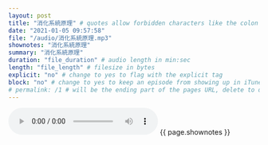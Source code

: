 ```yaml
---
layout: post
title: "消化系統原理" # quotes allow forbidden characters like the colon
date: "2021-01-05 09:57:58"
file: "/audio/消化系統原理.mp3"
shownotes: "消化系統原理"
summary: "消化系統原理"
duration: "file_duration" # audio length in min:sec
length: "file_length" # filesize in bytes
explicit: "no" # change to yes to flag with the explicit tag
block: "no" # change to yes to keep an episode from showing up in iTunes
# permalink: /1 # will be the ending part of the pages URL, delete to default to the title
---
```


<audio controls>
<source src="{{site.url}}{{site.baseurl}}{{ page.file }}" type="audio/x-mp3">
Your browser does not support the audio element.
</audio>
{{ page.shownotes }}

